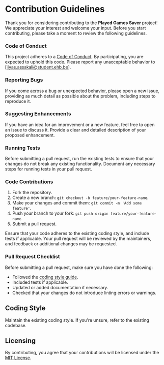 # Contribution Guidelines

Thank you for considering contributing to the **Played Games Saver** project! We appreciate your interest and welcome your input. Before you start contributing, please take a moment to review the following guidelines.

### Code of Conduct

This project adheres to a [Code of Conduct](CODE_OF_CONDUCT.md). By participating, you are expected to uphold this code. Please report any unacceptable behavior to [ilyas.assakali@student.ehb.be].


### Reporting Bugs

If you come across a bug or unexpected behavior, please open a new issue, providing as much detail as possible about the problem, including steps to reproduce it.

### Suggesting Enhancements

If you have an idea for an improvement or a new feature, feel free to open an issue to discuss it. Provide a clear and detailed description of your proposed enhancement.

### Running Tests

Before submitting a pull request, run the existing tests to ensure that your changes do not break any existing functionality. Document any necessary steps for running tests in your pull request.

### Code Contributions

1. Fork the repository.
2. Create a new branch: `git checkout -b feature/your-feature-name`.
3. Make your changes and commit them: `git commit -m 'Add some feature'`.
4. Push your branch to your fork: `git push origin feature/your-feature-name`.
5. Submit a pull request.

Ensure that your code adheres to the existing coding style, and include tests if applicable. Your pull request will be reviewed by the maintainers, and feedback or additional changes may be requested.

### Pull Request Checklist

Before submitting a pull request, make sure you have done the following:

- Followed the [coding style guide](#coding-style).
- Included tests if applicable.
- Updated or added documentation if necessary.
- Checked that your changes do not introduce linting errors or warnings.

## Coding Style

Maintain the existing coding style. If you're unsure, refer to the existing codebase.

## Licensing

By contributing, you agree that your contributions will be licensed under the [MIT License](LICENSE).